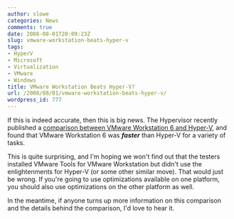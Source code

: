 ```yaml
---
author: slowe
categories: News
comments: true
date: 2008-08-01T20:09:23Z
slug: vmware-workstation-beats-hyper-v
tags:
- HyperV
- Microsoft
- Virtualization
- VMware
- Windows
title: VMware Workstation Beats Hyper-V?
url: /2008/08/01/vmware-workstation-beats-hyper-v/
wordpress_id: 777
---
```


If this is indeed accurate, then this is big news. The Hypervisor recently published a [comparison between VMware Workstation 6 and Hyper-V](http://www.thehypervisor.com/?p=57), and found that VMware Workstation 6 was _**faster**_ than Hyper-V for a variety of tasks.

This is quite surprising, and I'm hoping we won't find out that the testers installed VMware Tools for VMware Workstation but didn't use the enlightenments for Hyper-V (or some other similar move). That would just be wrong. If you're going to use optimizations available on one platform, you should also use optimizations on the other platform as well.

In the meantime, if anyone turns up more information on this comparison and the details behind the comparison, I'd love to hear it.
